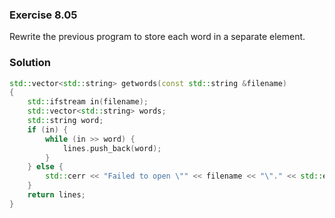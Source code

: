 ### Exercise 8.05

Rewrite the previous program to store each word in a separate element.

### Solution

```cpp
std::vector<std::string> getwords(const std::string &filename)
{
    std::ifstream in(filename);
    std::vector<std::string> words;
    std::string word;
    if (in) {
        while (in >> word) {
            lines.push_back(word);
        }
    } else {
        std::cerr << "Failed to open \"" << filename << "\"." << std::endl;
    }
    return lines;
}
```

